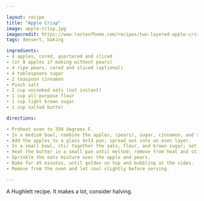 ```yaml
---

layout: recipe
title: "Apple Crisp"
image: apple-crisp.jpg
imagecredit: https://www.tasteofhome.com/recipes/two-layered-apple-crisp/
tags: dessert, baking

ingredients:
- 4 apples, cored, quartered and sliced 
- (or 8 apples if making without pears)
- 4 ripe pears, cored and sliced (optional)
- 4 tablespoons sugar
- 2 teaspoon cinnamon
- Pinch salt
- 2 cup uncooked oats (not instant)
- 1 cup all-purpose flour
- 1 cup light brown sugar
- 1 cup salted butter

directions:

- Preheat oven to 350 degrees F.
- In a medium bowl, combine the apples, (pears), sugar, cinnamon, and salt; toss until well combined.
- Add the apples to a glass 9x13 pan; spread out into an even layer.
- In a small bowl, stir together the oats, flour, and brown sugar; set aside.
- Heat the butter in a small pan until melted; remove from heat and stir into the oats mixture until well combined.
- Sprinkle the oats mixture over the apple and pears.
- Bake for 45 minutes, until golden on top and bubbling at the sides.
- Remove from the oven and let cool slightly before serving.

---
```


A Hughlett recipe. It makes a lot, consider halving.
